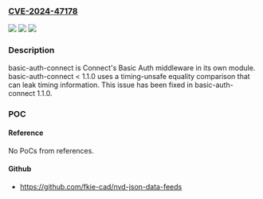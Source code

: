 ### [CVE-2024-47178](https://cve.mitre.org/cgi-bin/cvename.cgi?name=CVE-2024-47178)
![](https://img.shields.io/static/v1?label=Product&message=basic-auth-connect&color=blue)
![](https://img.shields.io/static/v1?label=Version&message=%3D%20%3C%201.1.0%20&color=brighgreen)
![](https://img.shields.io/static/v1?label=Vulnerability&message=CWE-208%3A%20Observable%20Timing%20Discrepancy&color=brighgreen)

### Description

basic-auth-connect is Connect's Basic Auth middleware in its own module. basic-auth-connect < 1.1.0 uses a timing-unsafe equality comparison that can leak timing information. This issue has been fixed in basic-auth-connect 1.1.0.

### POC

#### Reference
No PoCs from references.

#### Github
- https://github.com/fkie-cad/nvd-json-data-feeds

